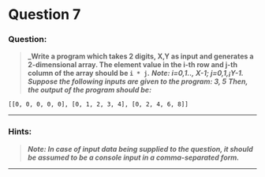# Question 7

### **Question:**

> **_Write a program which takes 2 digits, X,Y as input and generates a 2-dimensional array. The element value in the i-th row and j-th column of the array should be `i * j`.**
> **_Note: i=0,1.., X-1; j=0,1,¡­Y-1. Suppose the following inputs are given to the program: 3, 5_**
> **_Then, the output of the program should be:_**
```
[[0, 0, 0, 0, 0], [0, 1, 2, 3, 4], [0, 2, 4, 6, 8]]
```

---

### Hints:

> **_Note: In case of input data being supplied to the question, it should be assumed to be a console input in a comma-separated form._**
---
